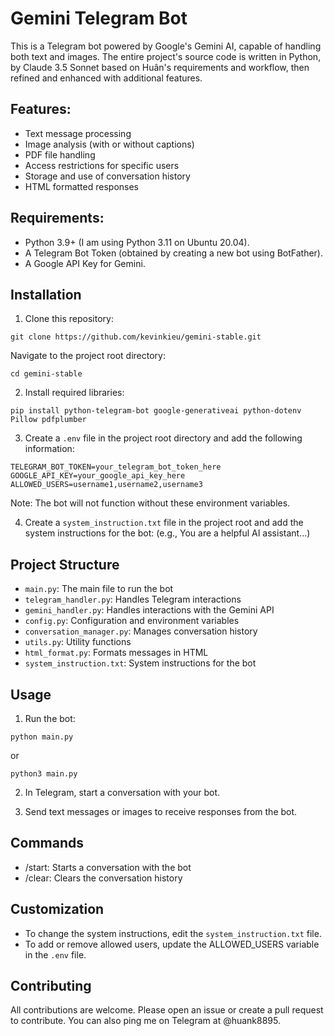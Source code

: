 # Gemini Telegram Bot

This is a Telegram bot powered by Google's Gemini AI, capable of handling both text and images.  The entire project's source code is written in Python, by Claude 3.5 Sonnet based on Huân's requirements and workflow, then refined and enhanced with additional features.

## Features:

- Text message processing
- Image analysis (with or without captions)
- PDF file handling
- Access restrictions for specific users
- Storage and use of conversation history
- HTML formatted responses

## Requirements:

- Python 3.9+ (I am using Python 3.11 on Ubuntu 20.04).
- A Telegram Bot Token (obtained by creating a new bot using BotFather).
- A Google API Key for Gemini.

## Installation

1. Clone this repository:
```
git clone https://github.com/kevinkieu/gemini-stable.git
```
Navigate to the project root directory:
```
cd gemini-stable
```
2. Install required libraries:
```
pip install python-telegram-bot google-generativeai python-dotenv Pillow pdfplumber
```

3. Create a `.env` file in the project root directory and add the following information:
```
TELEGRAM_BOT_TOKEN=your_telegram_bot_token_here
GOOGLE_API_KEY=your_google_api_key_here
ALLOWED_USERS=username1,username2,username3
```
Note: The bot will not function without these environment variables.

4. Create a `system_instruction.txt` file in the project root and add the system instructions for the bot:  (e.g., You are a helpful AI assistant...)


## Project Structure

- `main.py`: The main file to run the bot
- `telegram_handler.py`: Handles Telegram interactions
- `gemini_handler.py`: Handles interactions with the Gemini API
- `config.py`: Configuration and environment variables
- `conversation_manager.py`: Manages conversation history
- `utils.py`: Utility functions
- `html_format.py`: Formats messages in HTML
- `system_instruction.txt`: System instructions for the bot


## Usage

1. Run the bot:
```
python main.py
```
   or
```
python3 main.py
```

2. In Telegram, start a conversation with your bot.

3. Send text messages or images to receive responses from the bot.


## Commands

- /start: Starts a conversation with the bot
- /clear: Clears the conversation history


## Customization

- To change the system instructions, edit the `system_instruction.txt` file.
- To add or remove allowed users, update the ALLOWED_USERS variable in the `.env` file.


## Contributing

All contributions are welcome.  Please open an issue or create a pull request to contribute. You can also ping me on Telegram at @huank8895.
